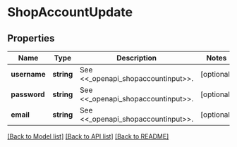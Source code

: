 # ShopAccountUpdate

## Properties
Name | Type | Description | Notes
------------ | ------------- | ------------- | -------------
**username** | **string** | See &lt;&lt;_openapi_shopaccountinput&gt;&gt;. | [optional] 
**password** | **string** | See &lt;&lt;_openapi_shopaccountinput&gt;&gt;. | [optional] 
**email** | **string** | See &lt;&lt;_openapi_shopaccountinput&gt;&gt;. | [optional] 

[[Back to Model list]](../README.md#documentation-for-models) [[Back to API list]](../README.md#documentation-for-api-endpoints) [[Back to README]](../README.md)


